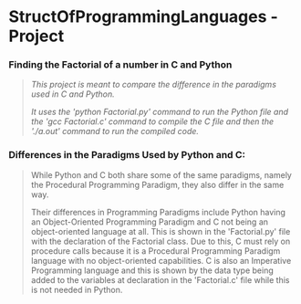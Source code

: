 # StructOfProgrammingLanguages - Project
### Finding the Factorial of a number in C and Python


> _This project is meant to compare the difference in the paradigms used in C and Python._
> 
> _It uses the 'python Factorial.py' command to run the Python file and the 'gcc Factorial.c'
> command to compile the C file and then the './a.out' command to run the compiled code._


### Differences in the Paradigms Used by Python and C:
> While Python and C both share some of the same paradigms, namely the Procedural Programming Paradigm,
> they also differ in the same way.
> 
> Their differences in Programming Paradigms include Python having an Object-Oriented Programming Paradigm
> and C not being an object-oriented language at all.  This is shown in the 'Factorial.py' file with the 
> declaration of the Factorial class.  Due to this, C must rely on procedure calls because
> it is a Procedural Programming Paradigm language with no object-oriented capabilities.
> C is also an Imperative Programming language and this is shown by the data type being added to the 
> variables at declaration in the 'Factorial.c' file while this is not needed in Python.
